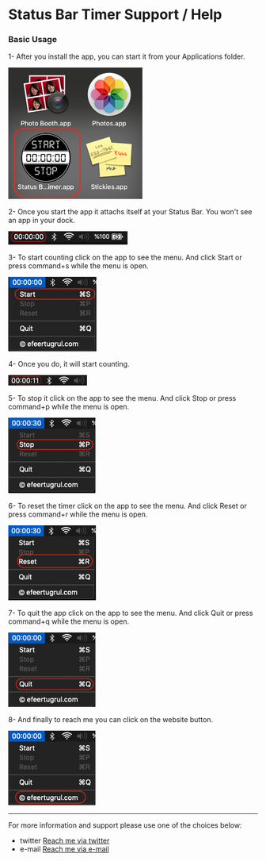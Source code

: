 # Status Bar Timer Support / Help

### Basic Usage

1- After you install the app, you can start it from your Applications folder.

![Status bar timer support image1](/images/status_bar_timer/statusbartimer-support-img01.png)

2- Once you start the app it attachs itself at your Status Bar. You won't see an app in your dock.

![Status bar timer support image2](/images/status_bar_timer/statusbartimer-support-img02.png)

3- To start counting click on the app to see the menu. And click Start or press command+s while the menu is open.

![Status bar timer support image3](/images/status_bar_timer/statusbartimer-support-img03.png)

4- Once you do, it will start counting.

![Status bar timer support image4](/images/status_bar_timer/statusbartimer-support-img04.png)

5- To stop it click on the app to see the menu. And click Stop or press command+p while the menu is open.

![Status bar timer support image5](/images/status_bar_timer/statusbartimer-support-img05.png)

6- To reset the timer click on the app to see the menu. And click Reset or press command+r while the menu is open.

![Status bar timer support image6](/images/status_bar_timer/statusbartimer-support-img06.png)

7- To quit the app click on the app to see the menu. And click Quit or press command+q while the menu is open.

![Status bar timer support image7](/images/status_bar_timer/statusbartimer-support-img07.png)

8- And finally to reach me you can click on the website button.

![Status bar timer support image8](/images/status_bar_timer/statusbartimer-support-img08.png)


-----------------------------

For more information and support please use one of the choices below:

- twitter
[Reach me via twitter](https://twitter.com/efeertugrul_)
- e-mail
[Reach me via e-mail](statusbartimer@gmail.com)


